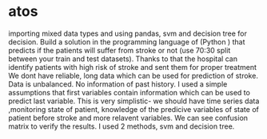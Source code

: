 # atos
importing mixed data types and using pandas, svm and decision tree for decision.
Build a solution in the programming language of (Python ) that predicts if the patients will suffer from stroke or not (use 70:30 split between your train and test datasets). Thanks to that the hospital can identify patients with high risk of stroke and sent them for proper treatment
We dont have reliable, long data which can be used for prediction of stroke. Data is unbalanced. No information of past history. I used a simple assumptions that first variables contain information which can be used to predict last variable. This is very simplistic- we should have time series data ,monitoring state of patient, knowledge of the predicive variables of state of patient before stroke and more relavent variables. We can see confusion matrix to verify the results. I used 2 methods, svm and decision tree.
